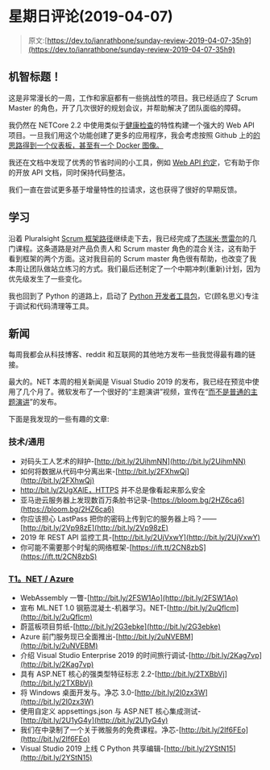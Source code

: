 # 星期日评论(2019-04-07)

> 原文:[https://dev.to/ianrathbone/sunday-review-2019-04-07-35h9](https://dev.to/ianrathbone/sunday-review-2019-04-07-35h9)

## [](#witty-title)机智标题！

这是非常漫长的一周，工作和家庭都有一些挑战性的项目。我已经适应了 Scrum Master 的角色，开了几次很好的规划会议，并帮助解决了团队面临的障碍。

我仍然在 NETCore 2.2 中使用类似于[健康检查](https://docs.microsoft.com/en-us/dotnet/standard/microservices-architecture/implement-resilient-applications/monitor-app-health)的特性构建一个强大的 Web API 项目。一旦我们用这个功能创建了更多的应用程序，我会考虑按照 Github 上的[的思路得到一个仪表板，甚至有一个 Docker 图像。](https://github.com/Xabaril/AspNetCore.Diagnostics.HealthChecks)

我还在文档中发现了优秀的节省时间的小工具，例如 [Web API 约定](https://t.co/M66KkI8QHO)，它有助于你的开放 API 文档，同时保持代码整洁。

我们一直在尝试更多基于增量特性的拉请求，这也获得了很好的早期反馈。

## [](#learning)学习

沿着 Pluralsight [Scrum 框架路径](https://app.pluralsight.com/paths/skills/the-scrum-framework)继续走下去，我已经完成了[杰瑞米·贾雷尔](https://www.jeremyjarrell.com/)的几门课程。这条道路是对产品负责人和 Scrum master 角色的混合关注，这有助于看到框架的两个方面。这对我目前的 Scrum master 角色很有帮助，也改变了我本周让团队做站立练习的方式。我们最后还制定了一个中期冲刺(重新)计划，因为优先级发生了一些变化。

我也回到了 Python 的道路上，启动了 [Python 开发者工具包](https://app.pluralsight.com/library/courses/python-developers-toolkit)，它(顾名思义)专注于调试和代码清理等工具。

## [](#the-news)新闻

每周我都会从科技博客、reddit 和互联网的其他地方发布一些我觉得最有趣的链接。

最大的。NET 本周的相关新闻是 Visual Studio 2019 的发布，我已经在预览中使用了几个月了。微软发布了一个很好的“主题演讲”视频，宣传在“[而不是普通的主题演讲](http://bit.ly/2WOfyZk)”的发布。

下面是我发现的一些有趣的文章:

### [](#technology-general)技术/通用

*   对码头工人艺术的辩护-[http://bit.ly/2UihmNN](http://bit.ly/2UihmNN)
*   如何将数据从代码中分离出来-[http://bit.ly/2FXhwQj](http://bit.ly/2FXhwQj)
*   http://bit.ly/2UgXAlE，HTTPS 并不总是像看起来那么安全
*   亚马逊云服务器上发现数百万条脸书记录-[https://bloom.bg/2HZ6ca6](https://bloom.bg/2HZ6ca6)
*   你应该担心 LastPass 把你的密码上传到它的服务器上吗？——[http://bit.ly/2Vp98zE](http://bit.ly/2Vp98zE)
*   2019 年 REST API 监控工具-[http://bit.ly/2UjVxwY](http://bit.ly/2UjVxwY)
*   你可能不需要那个时髦的网络框架-[https://ift.tt/2CN8zbS](https://ift.tt/2CN8zbS)

### [T1。NET / Azure](#net-azure)

*   WebAssembly 一瞥-[http://bit.ly/2FSW1Ao](http://bit.ly/2FSW1Ao)
*   宣布 ML.NET 1.0 钢筋混凝土-机器学习。NET-[http://bit.ly/2uQflcm](http://bit.ly/2uQflcm)
*   蔚蓝板项目剪纸-[http://bit.ly/2G3ebke](http://bit.ly/2G3ebke)
*   Azure 前门服务现已全面推出-[http://bit.ly/2uNVEBM](http://bit.ly/2uNVEBM)
*   介绍 Visual Studio Enterprise 2019 的时间旅行调试-[http://bit.ly/2Kag7vp](http://bit.ly/2Kag7vp)
*   具有 ASP.NET 核心的强类型特征标志 2.2-[http://bit.ly/2TXBbVj](http://bit.ly/2TXBbVj)
*   将 Windows 桌面开发与。净芯 3.0-[http://bit.ly/2I0zx3W](http://bit.ly/2I0zx3W)
*   使用自定义 appsettings.json 与 ASP.NET 核心集成测试-[http://bit.ly/2U1yG4y](http://bit.ly/2U1yG4y)
*   我们在中录制了一个关于微服务的免费课程。净芯-[http://bit.ly/2If6FEo](http://bit.ly/2If6FEo)
*   Visual Studio 2019 上线 C Python 共享编辑-[http://bit.ly/2YStN15](http://bit.ly/2YStN15)